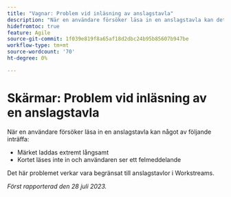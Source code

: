 ```yaml
---
title: "Vagnar: Problem vid inläsning av anslagstavla"
description: "När en användare försöker läsa in en anslagstavla kan det uppstå problem."
hidefromtoc: true
feature: Agile
source-git-commit: 1f039e819f8a65af18d2dbc24b95b85607b947be
workflow-type: tm+mt
source-wordcount: '70'
ht-degree: 0%

---
```



# Skärmar: Problem vid inläsning av en anslagstavla

När en användare försöker läsa in en anslagstavla kan något av följande inträffa:

* Märket laddas extremt långsamt
* Kortet läses inte in och användaren ser ett felmeddelande

Det här problemet verkar vara begränsat till anslagstavlor i Workstreams.

_Först rapporterad den 28 juli 2023._

